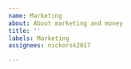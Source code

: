 ```yaml
---
name: Marketing
about: About marketing and money
title: ''
labels: Marketing
assignees: nickorsk2017

---
```



